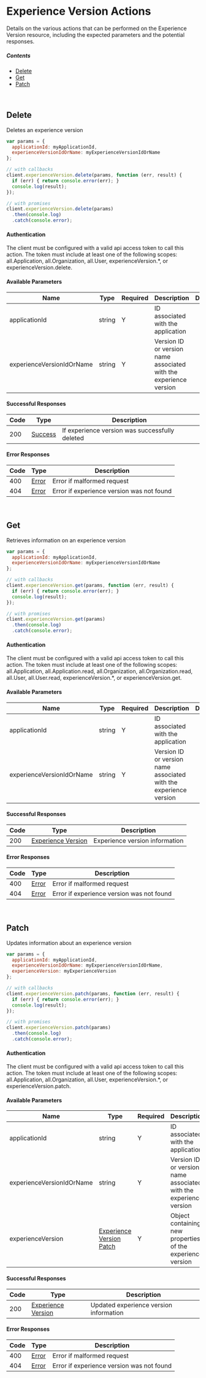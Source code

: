 # Experience Version Actions

Details on the various actions that can be performed on the
Experience Version resource, including the expected
parameters and the potential responses.

##### Contents

*   [Delete](#delete)
*   [Get](#get)
*   [Patch](#patch)

<br/>

## Delete

Deletes an experience version

```javascript
var params = {
  applicationId: myApplicationId,
  experienceVersionIdOrName: myExperienceVersionIdOrName
};

// with callbacks
client.experienceVersion.delete(params, function (err, result) {
  if (err) { return console.error(err); }
  console.log(result);
});

// with promises
client.experienceVersion.delete(params)
  .then(console.log)
  .catch(console.error);
```

#### Authentication
The client must be configured with a valid api access token to call this
action. The token must include at least one of the following scopes:
all.Application, all.Organization, all.User, experienceVersion.*, or experienceVersion.delete.

#### Available Parameters

| Name | Type | Required | Description | Default | Example |
| ---- | ---- | -------- | ----------- | ------- | ------- |
| applicationId | string | Y | ID associated with the application |  | 575ec8687ae143cd83dc4a97 |
| experienceVersionIdOrName | string | Y | Version ID or version name associated with the experience version |  | 575ed78e7ae143cd83dc4aab |

#### Successful Responses

| Code | Type | Description |
| ---- | ---- | ----------- |
| 200 | [Success](_schemas.md#success) | If experience version was successfully deleted |

#### Error Responses

| Code | Type | Description |
| ---- | ---- | ----------- |
| 400 | [Error](_schemas.md#error) | Error if malformed request |
| 404 | [Error](_schemas.md#error) | Error if experience version was not found |

<br/>

## Get

Retrieves information on an experience version

```javascript
var params = {
  applicationId: myApplicationId,
  experienceVersionIdOrName: myExperienceVersionIdOrName
};

// with callbacks
client.experienceVersion.get(params, function (err, result) {
  if (err) { return console.error(err); }
  console.log(result);
});

// with promises
client.experienceVersion.get(params)
  .then(console.log)
  .catch(console.error);
```

#### Authentication
The client must be configured with a valid api access token to call this
action. The token must include at least one of the following scopes:
all.Application, all.Application.read, all.Organization, all.Organization.read, all.User, all.User.read, experienceVersion.*, or experienceVersion.get.

#### Available Parameters

| Name | Type | Required | Description | Default | Example |
| ---- | ---- | -------- | ----------- | ------- | ------- |
| applicationId | string | Y | ID associated with the application |  | 575ec8687ae143cd83dc4a97 |
| experienceVersionIdOrName | string | Y | Version ID or version name associated with the experience version |  | 575ed78e7ae143cd83dc4aab |

#### Successful Responses

| Code | Type | Description |
| ---- | ---- | ----------- |
| 200 | [Experience Version](_schemas.md#experience-version) | Experience version information |

#### Error Responses

| Code | Type | Description |
| ---- | ---- | ----------- |
| 400 | [Error](_schemas.md#error) | Error if malformed request |
| 404 | [Error](_schemas.md#error) | Error if experience version was not found |

<br/>

## Patch

Updates information about an experience version

```javascript
var params = {
  applicationId: myApplicationId,
  experienceVersionIdOrName: myExperienceVersionIdOrName,
  experienceVersion: myExperienceVersion
};

// with callbacks
client.experienceVersion.patch(params, function (err, result) {
  if (err) { return console.error(err); }
  console.log(result);
});

// with promises
client.experienceVersion.patch(params)
  .then(console.log)
  .catch(console.error);
```

#### Authentication
The client must be configured with a valid api access token to call this
action. The token must include at least one of the following scopes:
all.Application, all.Organization, all.User, experienceVersion.*, or experienceVersion.patch.

#### Available Parameters

| Name | Type | Required | Description | Default | Example |
| ---- | ---- | -------- | ----------- | ------- | ------- |
| applicationId | string | Y | ID associated with the application |  | 575ec8687ae143cd83dc4a97 |
| experienceVersionIdOrName | string | Y | Version ID or version name associated with the experience version |  | 575ed78e7ae143cd83dc4aab |
| experienceVersion | [Experience Version Patch](_schemas.md#experience-version-patch) | Y | Object containing new properties of the experience version |  | [Experience Version Patch Example](_schemas.md#experience-version-patch-example) |

#### Successful Responses

| Code | Type | Description |
| ---- | ---- | ----------- |
| 200 | [Experience Version](_schemas.md#experience-version) | Updated experience version information |

#### Error Responses

| Code | Type | Description |
| ---- | ---- | ----------- |
| 400 | [Error](_schemas.md#error) | Error if malformed request |
| 404 | [Error](_schemas.md#error) | Error if experience version was not found |
